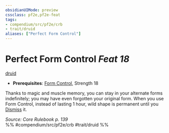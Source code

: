 ```yaml
---
obsidianUIMode: preview
cssclass: pf2e,pf2e-feat
tags:
- compendium/src/pf2e/crb
- trait/druid
aliases: ["Perfect Form Control"]
---
```

# Perfect Form Control  *Feat 18*  
[druid](rules/traits/druid.md)  

- **Prerequisites**: [Form Control](compendium/feats/form-control.md), Strength 18

Thanks to magic and muscle memory, you can stay in your alternate forms indefinitely; you may have even forgotten your original form. When you use Form Control, instead of lasting 1 hour, wild shape is permanent until you [Dismiss](rules/actions/dismiss.md) it.

*Source: Core Rulebook p. 139*  
%% #compendium/src/pf2e/crb #trait/druid %%